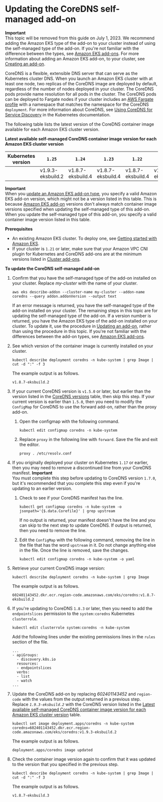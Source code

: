 # Updating the CoreDNS self\-managed add\-on<a name="managing-coredns"></a>

**Important**  
This topic will be removed from this guide on July 1, 2023\. We recommend adding the Amazon EKS type of the add\-on to your cluster instead of using the self\-managed type of the add\-on\. If you're not familiar with the difference between the types, see [Amazon EKS add\-ons](eks-add-ons.md)\. For more information about adding an Amazon EKS add\-on, to your cluster, see [Creating an add\-on](managing-add-ons.md#creating-an-add-on)\.

CoreDNS is a flexible, extensible DNS server that can serve as the Kubernetes cluster DNS\. When you launch an Amazon EKS cluster with at least one node, two replicas of the CoreDNS image are deployed by default, regardless of the number of nodes deployed in your cluster\. The CoreDNS pods provide name resolution for all pods in the cluster\. The CoreDNS pods can be deployed to Fargate nodes if your cluster includes an [AWS Fargate profile](fargate-profile.md) with a namespace that matches the namespace for the CoreDNS `deployment`\. For more information about CoreDNS, see [Using CoreDNS for Service Discovery](https://kubernetes.io/docs/tasks/administer-cluster/coredns/) in the Kubernetes documentation\.

The following table lists the latest version of the CoreDNS container image available for each Amazon EKS cluster version\.<a name="coredns-versions"></a>


**Latest available self\-managed CoreDNS container image version for each Amazon EKS cluster version**  

| Kubernetes version | `1.25` | `1.24` | `1.23` | `1.22` | `1.21` | `1.20` | `1.19` | 
| --- | --- | --- | --- | --- | --- | --- | --- | 
|  | v1\.9\.3\-eksbuild\.2 | v1\.8\.7\-eksbuild\.4 | v1\.8\.7\-eksbuild\.4 | v1\.8\.7\-eksbuild\.4 | v1\.8\.4\-eksbuild\.2 | v1\.8\.3\-eksbuild\.1 | 1\.8\.0 | 

**Important**  
When you [update an Amazon EKS add\-on type](managing-add-ons.md#updating-an-add-on), you specify a valid Amazon EKS add\-on version, which might not be a version listed in this table\. This is because [Amazon EKS add\-on](eks-add-ons.md#add-ons-coredns) versions don't always match container image versions specified when updating the self\-managed type of this add\-on\. When you update the self\-managed type of this add\-on, you specify a valid container image version listed in this table\. 

**Prerequisites**
+ An existing Amazon EKS cluster\. To deploy one, see [Getting started with Amazon EKS](getting-started.md)\.
+ If your cluster is `1.21` or later, make sure that your Amazon VPC CNI plugin for Kubernetes and CoreDNS add\-ons are at the minimum versions listed in [Cluster add\-ons](service-accounts.md#boundserviceaccounttoken-validated-add-on-versions)\.

**To update the CoreDNS self\-managed add\-on**

1. Confirm that you have the self\-managed type of the add\-on installed on your cluster\. Replace *my\-cluster* with the name of your cluster\.

   ```
   aws eks describe-addon --cluster-name my-cluster --addon-name coredns --query addon.addonVersion --output text
   ```

   If an error message is returned, you have the self\-managed type of the add\-on installed on your cluster\. The remaining steps in this topic are for updating the self\-managed type of the add\-on\. If a version number is returned, you have the Amazon EKS type of the add\-on installed on your cluster\. To update it, use the procedure in [Updating an add\-on](managing-add-ons.md#updating-an-add-on), rather than using the procedure in this topic\. If you're not familiar with the differences between the add\-on types, see [Amazon EKS add\-ons](eks-add-ons.md)\.

1. See which version of the container image is currently installed on your cluster\.

   ```
   kubectl describe deployment coredns -n kube-system | grep Image | cut -d ":" -f 3
   ```

   The example output is as follows\.

   ```
   v1.8.7-eksbuild.2
   ```

1. If your current CoreDNS version is `v1.5.0` or later, but earlier than the version listed in the [CoreDNS versions](#coredns-versions) table, then skip this step\. If your current version is earlier than `1.5.0`, then you need to modify the `ConfigMap` for CoreDNS to use the forward add\-on, rather than the proxy add\-on\.

   1. Open the configmap with the following command\.

      ```
      kubectl edit configmap coredns -n kube-system
      ```

   1. Replace `proxy` in the following line with `forward`\. Save the file and exit the editor\.

      ```
      proxy . /etc/resolv.conf
      ```

1. If you originally deployed your cluster on Kubernetes `1.17` or earlier, then you may need to remove a discontinued line from your CoreDNS manifest\.
**Important**  
You must complete this step before updating to CoreDNS version `1.7.0`, but it's recommended that you complete this step even if you're updating to an earlier version\. 

   1. Check to see if your CoreDNS manifest has the line\.

      ```
      kubectl get configmap coredns -n kube-system -o jsonpath='{$.data.Corefile}' | grep upstream
      ```

      If no output is returned, your manifest doesn't have the line and you can skip to the next step to update CoreDNS\. If output is returned, then you need to remove the line\.

   1. Edit the `ConfigMap` with the following command, removing the line in the file that has the word `upstream` in it\. Do not change anything else in the file\. Once the line is removed, save the changes\.

      ```
      kubectl edit configmap coredns -n kube-system -o yaml
      ```

1. Retrieve your current CoreDNS image version:

   ```
   kubectl describe deployment coredns -n kube-system | grep Image
   ```

   The example output is as follows\.

   ```
   602401143452.dkr.ecr.region-code.amazonaws.com/eks/coredns:v1.8.7-eksbuild.2
   ```

1. If you're updating to CoreDNS `1.8.3` or later, then you need to add the `endpointslices` permission to the `system:coredns` Kubernetes `clusterrole`\.

   ```
   kubectl edit clusterrole system:coredns -n kube-system
   ```

   Add the following lines under the existing permissions lines in the `rules` section of the file\.

   ```
   ...
   - apiGroups:
     - discovery.k8s.io
     resources:
     - endpointslices
     verbs:
     - list
     - watch
   ...
   ```

1. Update the CoreDNS add\-on by replacing *602401143452* and `region-code` with the values from the output returned in a previous step\. Replace *`1.9.3-eksbuild.2`* with the CoreDNS version listed in the [Latest available self\-managed CoreDNS container image version for each Amazon EKS cluster version](#coredns-versions) table\.

   ```
   kubectl set image deployment.apps/coredns -n kube-system  coredns=602401143452.dkr.ecr.region-code.amazonaws.com/eks/coredns:v1.9.3-eksbuild.2
   ```

   The example output is as follows\.

   ```
   deployment.apps/coredns image updated
   ```

1. Check the container image version again to confirm that it was updated to the version that you specified in the previous step\.

   ```
   kubectl describe deployment coredns -n kube-system | grep Image | cut -d ":" -f 3
   ```

   The example output is as follows\.

   ```
   v1.8.7-eksbuild.3
   ```
